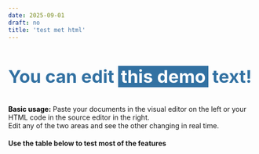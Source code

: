 ```yaml
---
date: 2025-09-01
draft: no
title: 'test met html'
---
```



<div>

<h3 style="color: #3271a2; font-size: 36px;">You can edit <span style="background-color: #3271a2; color: #ffffff; padding: 0 5px;">this demo</span> text!</h3>
<p><strong style="color: #000;">Basic usage:</strong> Paste your documents in the visual editor on the left or your HTML code in the source editor in the right. <br />Edit any of the two areas and see the other changing in real time.&nbsp;</p>
<h4>Use the table below to test most of the features</h4>

</div>

